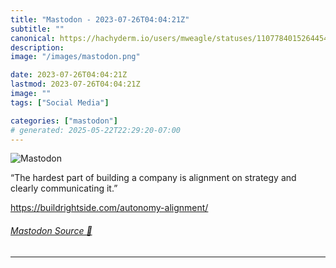 ```yaml
---
title: "Mastodon - 2023-07-26T04:04:21Z"
subtitle: ""
canonical: https://hachyderm.io/users/mweagle/statuses/110778401526445445
description:
image: "/images/mastodon.png"

date: 2023-07-26T04:04:21Z
lastmod: 2023-07-26T04:04:21Z
image: ""
tags: ["Social Media"]

categories: ["mastodon"]
# generated: 2025-05-22T22:29:20-07:00
---
```

![Mastodon](/images/mastodon.png)

<p>“The hardest part of building a company is alignment on strategy and clearly communicating it.”</p><p><a href="https://buildrightside.com/autonomy-alignment/" target="_blank" rel="nofollow noopener noreferrer" translate="no"><span class="invisible">https://</span><span class="ellipsis">buildrightside.com/autonomy-al</span><span class="invisible">ignment/</span></a></p>


###### [Mastodon Source 🐘](https://hachyderm.io/@mweagle/110778401526445445)

___
